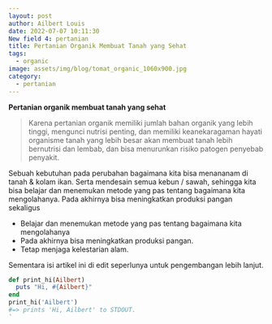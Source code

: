 ```yaml
---
layout: post
author: Ailbert Louis
date: 2022-07-07 10:11:30
New field 4: pertanian
title: Pertanian Organik Membuat Tanah yang Sehat
tags:
  - organic
image: assets/img/blog/tomat_organic_1060x900.jpg
category:
  - pertanian
---
```

**Pertanian organik membuat tanah yang sehat**

> Karena pertanian organik memiliki jumlah bahan organik yang lebih tinggi, mengunci nutrisi penting, dan memiliki keanekaragaman hayati organisme tanah yang lebih besar akan membuat tanah lebih bernutrisi dan lembab, dan bisa menurunkan risiko patogen penyebab penyakit.

Sebuah kebutuhan pada perubahan bagaimana kita bisa menananam di tanah & kolam ikan. Serta mendesain semua kebun / sawah, sehingga kita bisa belajar dan menemukan metode yang pas tentang bagaimana kita mengolahanya. Pada akhirnya bisa meningkatkan produksi pangan sekaligus 

* Belajar dan menemukan metode yang pas tentang bagaimana kita mengolahanya
* Pada akhirnya bisa meningkatkan produksi pangan.
* Tetap menjaga kelestarian alam.

Sementara isi artikel ini di edit seperlunya untuk pengembangan lebih lanjut.

```ruby
def print_hi(Ailbert)
  puts "Hi, #{Ailbert}"
end
print_hi('Ailbert')
#=> prints 'Hi, Ailbert' to STDOUT.
`
```